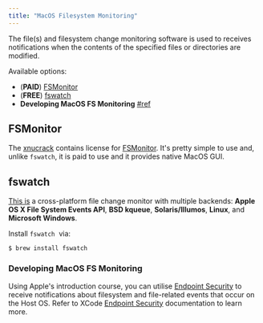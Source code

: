 ```yaml
---
title: "MacOS Filesystem Monitoring"
---
```


The file(s) and filesystem change monitoring software is used to receives notifications when the contents of the specified files or directories are modified.

Available options:

- (**PAID**) [FSMonitor](http://fsmonitor.com/)
- (**FREE**) [fswatch](https://github.com/emcrisostomo/fswatch)
- **Developing MacOS FS Monitoring** [#ref](#Developing-MacOS-FS-Monitoring)

## FSMonitor

The [xnucrack](https://github.com/xnucrack/) contains license for [FSMonitor](http://fsmonitor.com/). It's pretty simple to use and, unlike `fswatch`, it is paid to use and it provides native MacOS GUI.

## fswatch

[This is](https://emcrisostomo.github.io/fswatch/) a cross-platform file change monitor with multiple backends: **Apple OS X File System Events API**, **BSD kqueue**, **Solaris/Illumos**, **Linux**, and **Microsoft Windows**. 

Install `fswatch`  via:

```
$ brew install fswatch
```

### Developing MacOS FS Monitoring

Using Apple's introduction course, you can utilise [Endpoint Security](https://developer.apple.com/documentation/endpointsecurity/monitoring_system_events_with_endpoint_security) to receive notifications about filesystem and file-related events that occur on the Host OS. Refer to XCode [Endpoint Security](https://developer.apple.com/documentation/endpointsecurity) documentation to learn more.